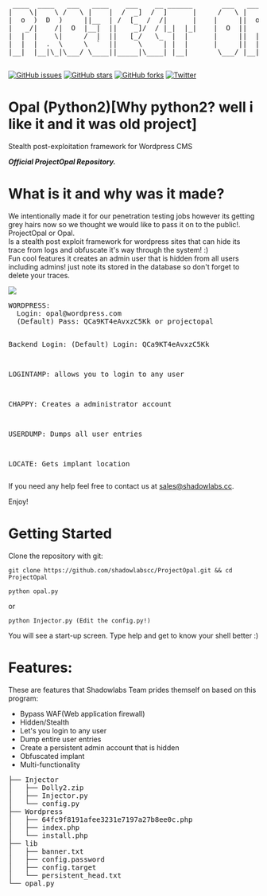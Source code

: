 <pre>

 ____  ____   ___   ____    ___    __ ______       ___   ____   ____  _     
|    \|    \ /   \ |    |  /  _]  /  ]      |     /   \ |    \ /    || |    
|  o  )  D  )     ||__  | /  [_  /  /|      |    |     ||  o  )  o  || |    
|   _/|    /|  O  |__|  ||    _]/  / |_|  |_|    |  O  ||   _/|     || |___ 
|  |  |    \|     /  |  ||   [_/   \_  |  |      |     ||  |  |  _  ||     |
|  |  |  .  \     \  `  ||     \     | |  |      |     ||  |  |  |  ||     |
|__|  |__|\_|\___/ \____||_____|\____| |__|       \___/ |__|  |__|__||_____|
                                                                            
</pre>

[![GitHub issues](https://img.shields.io/github/issues/shadowlabscc/ProjectOpal.svg)](https://github.com/shadowlabscc/ProjectOpal/issues)
[![GitHub stars](https://img.shields.io/github/stars/shadowlabscc/ProjectOpal.svg)](https://github.com/shadowlabscc/ProjectOpal/stargazers)
[![GitHub forks](https://img.shields.io/github/forks/shadowlabscc/ProjectOpal.svg)](https://github.com/shadowlabscc/ProjectOpal/network)
[![Twitter](https://img.shields.io/twitter/url/https/github.com/shadowlabscc/ProjectOpal.svg?style=popout)](https://twitter.com/intent/tweet?text=Wow:&url=https://github.com/shadowlabscc/ProjectOpal)

# Opal (Python2)[Why python2? well i like it and it was old project]
Stealth post-exploitation framework for Wordpress CMS

***Official ProjectOpal Repository.***

# What is it and why was it made?
We intentionally made it for our penetration testing jobs however its getting grey hairs now so we thought we would like to pass it on to the public!. ProjectOpal or Opal.
<br>
Is a stealth post exploit framework for wordpress sites that can hide its trace from logs and obfuscate it's way through the system! :)<br>
Fun cool features it creates an admin user that is hidden from all users including admins! just note its stored in the database so don't forget to delete your traces.

<img src="https://i.imgur.com/dPd8AHt.png">
<pre>
WORDPRESS:
  Login: opal@wordpress.com
  (Default) Pass: QCa9KT4eAvxzC5Kk or projectopal

  Backend Login:
    (Default) Login: QCa9KT4eAvxzC5Kk

LOGINTAMP:
  allows you to login to any user

CHAPPY:
  Creates a administrator account

USERDUMP:
  Dumps all user entries

LOCATE:
  Gets implant location
</pre>

If you need any help feel free to contact us at sales@shadowlabs.cc.


Enjoy!

# Getting Started

Clone the repository with git:
```
git clone https://github.com/shadowlabscc/ProjectOpal.git && cd ProjectOpal
```
```
python opal.py
```
or
```
python Injector.py (Edit the config.py!)
```

You will see a start-up screen. Type help and get to know your shell better :)

# Features:

These are features that Shadowlabs Team prides themself on based on this program:

- Bypass WAF(Web application firewall)
- Hidden/Stealth
- Let's you login to any user
- Dump entire user entries
- Create a persistent admin account that is hidden
- Obfuscated implant
- Multi-functionality


<pre>
├── Injector
│   ├── Dolly2.zip
│   ├── Injector.py
│   └── config.py
├── Wordpress
│   ├── 64fc9f8191afee3231e7197a27b8ee0c.php
│   ├── index.php
│   └── install.php
├── lib
│   ├── banner.txt
│   ├── config.password
│   ├── config.target
│   └── persistent_head.txt
└── opal.py
</pre>

